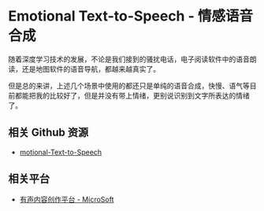 # Emotional Text-to-Speech - 情感语音合成

随着深度学习技术的发展，不论是我们接到的骚扰电话，电子阅读软件中的语音朗读，还是地图软件的语音导航，都越来越真实了。

但是总的来讲，上述几个场景中使用的都还只是单纯的语音合成，快慢、语气等目前都能把我的比较好了，但是并没有带上情绪，更别说识别到文字所表达的情绪了。



## 相关 Github 资源

- [motional-Text-to-Speech](https://github.com/Emotional-Text-to-Speech/dl-for-emo-tts)


## 相关平台

- [有声内容创作平台 - MicroSoft](https://speech.microsoft.com/audiocontentcreation)
